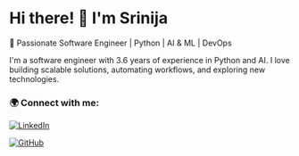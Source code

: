 # Hi there! 👋 I'm Srinija
🚀 Passionate Software Engineer | Python | AI & ML | DevOps  

I'm a software engineer with 3.6 years of experience in Python and AI. I love building scalable solutions, automating workflows, and exploring new technologies.  

### 🌍 Connect with me:  
[![LinkedIn](https://img.shields.io/badge/-LinkedIn-0A66C2?style=for-the-badge&logo=linkedin&logoColor=white)](https://www.linkedin.com/in/srinijamorla/)

[![GitHub](https://img.shields.io/badge/-GitHub-181717?style=for-the-badge&logo=github&logoColor=white)](https://github.com/srinijamorla)
